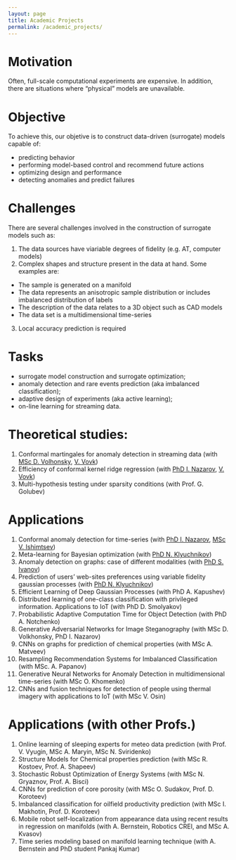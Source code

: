 ```yaml
---
layout: page
title: Academic Projects
permalink: /academic_projects/
---
```


# Motivation
Often, full-scale computational experiments are expensive. In addition, there are situations where “physical” models are unavailable.

# Objective
To achieve this, our objetive is to construct data-driven (surrogate) models capable of:
- predicting behavior
- performing model-based control and recommend future actions
- optimizing design and performance
- detecting anomalies and predict failures

# Challenges
There are several challenges involved in the construction of surrogate models such as:
1. The data sources have viariable degrees of fidelity (e.g. AT, computer models)
2. Complex shapes and structure present in the data at hand. Some examples are:
- The sample is generated on a manifold
- The data represents an anisotropic sample distribution or includes imbalanced distribution of labels
- The description of the data relates to a 3D object such as CAD models
- The data set is a multidimensional time-series
3. Local accuracy prediction is required

# Tasks
- surrogate model construction and surrogate optimization;
- anomaly detection and rare events prediction (aka imbalanced classification);
- adaptive design of experiments (aka active learning);
- on-line learning for streaming data.

# Theoretical studies:
1. Conformal martingales for anomaly detection in streaming data (with [MSc D. Volhonsky](/stuff/DenisVolkhonsky), [V. Vovk](http://www.vovk.net/))
2. Efficiency of conformal kernel ridge regression (with [PhD I. Nazarov](/stuff/IvanNazarov), [V. Vovk](http://www.vovk.net/))
3. Multi-hypothesis testing under sparsity conditions (with Prof. G. Golubev)

# Applications
1. Conformal anomaly detection for time-series (with [PhD I. Nazarov](/stuff/IvanNazarov), [MSc V. Ishimtsev](/stuff/VladislavIshimtsev))
2. Meta-learning for Bayesian optimization (with [PhD N. Klyuchnikov](/stuff/NikitaKlyuchnikov))
3. Anomaly detection on graphs: case of different modalities (with [PhD S. Ivanov](/stuff/SergeyIvanov))
4. Prediction of users’ web-sites preferences using variable fidelity gaussian processes (with [PhD N. Klyuchnikov](/stuff/NikitaKlyuchnikov))
5. Efficient Learning of Deep Gaussian Processes (with PhD A. Kapushev)
6. Distributed learning of one-class classification with privileged information. Applications to IoT (with PhD D. Smolyakov)
7. Probabilistic Adaptive Computation Time for Object Detection (with PhD A. Notchenko)
8. Generative Adversarial Networks for Image Steganography (with MSc D. Volkhonsky, PhD I. Nazarov)
9. CNNs on graphs for prediction of chemical properties (with MSc A. Matveev)
10. Resampling Recommendation Systems for Imbalanced Classification (with MSc. A. Papanov)
11. Generative Neural Networks for Anomaly Detection in multidimensional time-series (with MSc O. Khomenko)
12. CNNs and fusion techniques for detection of people using thermal imagery with applications to IoT (with MSc V. Osin)


# Applications (with other Profs.)
1. Online learning of sleeping experts for meteo data prediction (with Prof. V. Vyugin, MSc A. Maryin, MSc N. Sviridenko)
2. Structure Models for Chemical properties prediction (with MSc R. Kostoev, Prof. A. Shapeev)
3. Stochastic Robust Optimization of Energy Systems (with MSc N. Gryaznov, Prof. A. Bisci)
4. CNNs for prediction of core porosity (with MSc O. Sudakov, Prof. D. Koroteev)
5. Imbalanced classification for oilfield productivity prediction (with MSc I. Makhotin, Prof. D. Koroteev)
6. Mobile robot self-localization from appearance data using recent results in regression on manifolds (with A. Bernstein, Robotics CREI, and MSc A. Kvasov)
7. Time series modeling based on manifold learning technique (with A. Bernstein and PhD student Pankaj Kumar)

